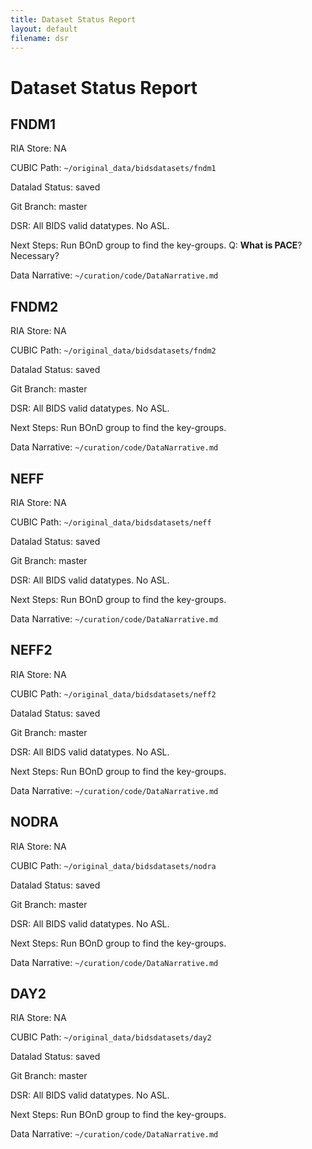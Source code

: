 ```yaml
---
title: Dataset Status Report
layout: default
filename: dsr
--- 
```


# Dataset Status Report

## FNDM1 

RIA Store: NA

CUBIC Path: `~/original_data/bidsdatasets/fndm1`

Datalad Status: saved

Git Branch: master

DSR: All BIDS valid datatypes. No ASL.

Next Steps: Run BOnD group to find the key-groups. Q: **What is PACE**? Necessary?

Data Narrative: `~/curation/code/DataNarrative.md`

## FNDM2

RIA Store: NA

CUBIC Path: `~/original_data/bidsdatasets/fndm2`

Datalad Status: saved

Git Branch: master

DSR: All BIDS valid datatypes. No ASL.

Next Steps: Run BOnD group to find the key-groups.

Data Narrative: `~/curation/code/DataNarrative.md`

## NEFF

RIA Store: NA

CUBIC Path: `~/original_data/bidsdatasets/neff`

Datalad Status: saved

Git Branch: master

DSR: All BIDS valid datatypes. No ASL.

Next Steps: Run BOnD group to find the key-groups.

Data Narrative: `~/curation/code/DataNarrative.md`

## NEFF2

RIA Store: NA

CUBIC Path: `~/original_data/bidsdatasets/neff2`

Datalad Status: saved

Git Branch: master

DSR: All BIDS valid datatypes. No ASL.

Next Steps: Run BOnD group to find the key-groups.

Data Narrative: `~/curation/code/DataNarrative.md`

## NODRA

RIA Store: NA

CUBIC Path: `~/original_data/bidsdatasets/nodra`

Datalad Status: saved

Git Branch: master

DSR: All BIDS valid datatypes. No ASL.

Next Steps: Run BOnD group to find the key-groups.

Data Narrative: `~/curation/code/DataNarrative.md`

## DAY2

RIA Store: NA

CUBIC Path: `~/original_data/bidsdatasets/day2`

Datalad Status: saved

Git Branch: master

DSR: All BIDS valid datatypes. No ASL.

Next Steps: Run BOnD group to find the key-groups.

Data Narrative: `~/curation/code/DataNarrative.md`
